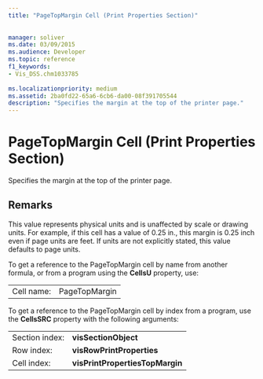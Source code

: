 ```yaml
---
title: "PageTopMargin Cell (Print Properties Section)"
 
 
manager: soliver
ms.date: 03/09/2015
ms.audience: Developer
ms.topic: reference
f1_keywords:
- Vis_DSS.chm1033785
 
ms.localizationpriority: medium
ms.assetid: 2ba0fd22-65a6-6cb6-da00-08f391705544
description: "Specifies the margin at the top of the printer page."
---
```


# PageTopMargin Cell (Print Properties Section)

Specifies the margin at the top of the printer page.
  
## Remarks

This value represents physical units and is unaffected by scale or drawing units. For example, if this cell has a value of 0.25 in., this margin is 0.25 inch even if page units are feet. If units are not explicitly stated, this value defaults to page units. 
  
To get a reference to the PageTopMargin cell by name from another formula, or from a program using the **CellsU** property, use: 
  
|||
|:-----|:-----|
| Cell name:  <br/> | PageTopMargin  <br/> |
   
To get a reference to the PageTopMargin cell by index from a program, use the **CellsSRC** property with the following arguments: 
  
|||
|:-----|:-----|
| Section index:  <br/> |**visSectionObject** <br/> |
| Row index:  <br/> |**visRowPrintProperties** <br/> |
| Cell index:  <br/> |**visPrintPropertiesTopMargin** <br/> |
   


